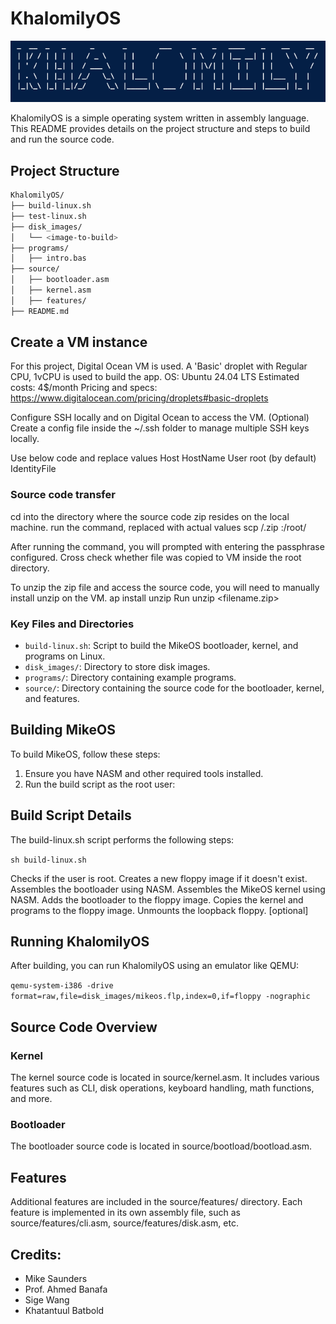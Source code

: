 # KhalomilyOS

![KhalomilyOS Logo](screenshots/logo.png)

KhalomilyOS is a simple operating system written in assembly language. This README provides details on the project structure and steps to build and run the source code.

## Project Structure

```bash
KhalomilyOS/
├── build-linux.sh
├── test-linux.sh
├── disk_images/
│   └── <image-to-build>
├── programs/
│   ├── intro.bas
├── source/
│   ├── bootloader.asm
│   ├── kernel.asm
│   ├── features/
├── README.md
```

## Create a VM instance
For this project, Digital Ocean VM is used.
A 'Basic' droplet with Regular CPU, 1vCPU is used to build the app.
OS: Ubuntu 24.04 LTS
Estimated costs: 4$/month
Pricing and specs: https://www.digitalocean.com/pricing/droplets#basic-droplets

Configure SSH locally and on Digital Ocean to access the VM.
(Optional) Create a config file inside the ~/.ssh folder to manage multiple SSH keys locally.

Use below code and replace values
Host <alias name>
    HostName <ip address>
    User root (by default)
    IdentityFile <private ssh key path>

### Source code transfer
cd into the directory where the source code zip resides on the local machine.
run the command, replaced with actual values scp /<filename>.zip <vm-name>:/root/ 

After running the command, you will prompted with entering the passphrase configured.
Cross check whether file was copied to VM inside the root directory.

To unzip the zip file and access the source code, you will need to manually install unzip on the VM. ap install unzip
Run unzip <filename.zip>


### Key Files and Directories

- `build-linux.sh`: Script to build the MikeOS bootloader, kernel, and programs on Linux.
- `disk_images/`: Directory to store disk images.
- `programs/`: Directory containing example programs.
- `source/`: Directory containing the source code for the bootloader, kernel, and features.

## Building MikeOS

To build MikeOS, follow these steps:

1. Ensure you have NASM and other required tools installed.
2. Run the build script as the root user:


## Build Script Details
The build-linux.sh script performs the following steps:

`sh build-linux.sh`

Checks if the user is root.
Creates a new floppy image if it doesn't exist.
Assembles the bootloader using NASM.
Assembles the MikeOS kernel using NASM.
Adds the bootloader to the floppy image.
Copies the kernel and programs to the floppy image.
Unmounts the loopback floppy. [optional]


## Running KhalomilyOS
After building, you can run KhalomilyOS using an emulator like QEMU:

`qemu-system-i386 -drive format=raw,file=disk_images/mikeos.flp,index=0,if=floppy -nographic`


## Source Code Overview
### Kernel
The kernel source code is located in source/kernel.asm. It includes various features such as CLI, disk operations, keyboard handling, math functions, and more.

### Bootloader
The bootloader source code is located in source/bootload/bootload.asm.

## Features
Additional features are included in the source/features/ directory. Each feature is implemented in its own assembly file, such as source/features/cli.asm, source/features/disk.asm, etc.

## Credits: 

- Mike Saunders
- Prof. Ahmed Banafa
- Sige Wang
- Khatantuul Batbold